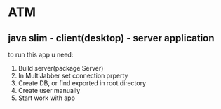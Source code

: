 ATM
===
java slim - client(desktop) - server application
-

to run this app u need:

1. Build server(package Server)
2. In MultiJabber set connection prperty
3. Create DB, or find exported in root directory
4. Create user manually  
5. Start work with app
